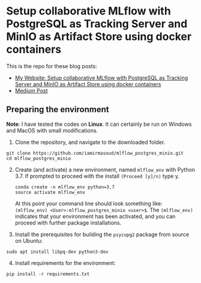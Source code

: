 # Setup collaborative MLflow with PostgreSQL as Tracking Server and MinIO as Artifact Store using docker containers
This is the repo for these blog posts:

* [My Website: Setup collaborative MLflow with PostgreSQL as Tracking Server and MinIO as Artifact Store using docker containers](http://www.sefidian.com/2022/08/30/setup-collaborative-mlflow-with-postgresql-as-tracking-server-and-minio-as-artifact-store-using-docker-containers/)
* [Medium Post](https://medium.com/@amir_masoud/setup-collaborative-mlflow-with-postgresql-as-tracking-server-and-minio-as-artifact-store-using-45c76a9d9814)

## Preparing the environment

**Note**: I have tested the codes on __Linux__. It can certainly be run on Windows and MacOS with small modifications.

1. Clone the repository, and navigate to the downloaded folder.

```
git clone https://github.com/iamirmasoud/mlflow_postgres_minio.git
cd mlflow_postgres_minio
```

2. Create (and activate) a new environment, named `mlflow_env` with Python 3.7. If prompted to proceed with the
   install `(Proceed [y]/n)` type y.

   ```shell
   conda create -n mlflow_env python=3.7
   source activate mlflow_env
   ```

   At this point your command line should look something like: `(mlflow_env) <User>:mlflow_postgres_minio <user>$`.
   The `(mlflow_env)` indicates that your environment has been activated, and you can proceed with further package
   installations.
3. Install the prerequisites for building the `psycopg2` package from source on Ubuntu:

```shell
sudo apt install libpq-dev python3-dev
```

4. Install requirements for the environment:

```shell
pip install -r requirements.txt
```
